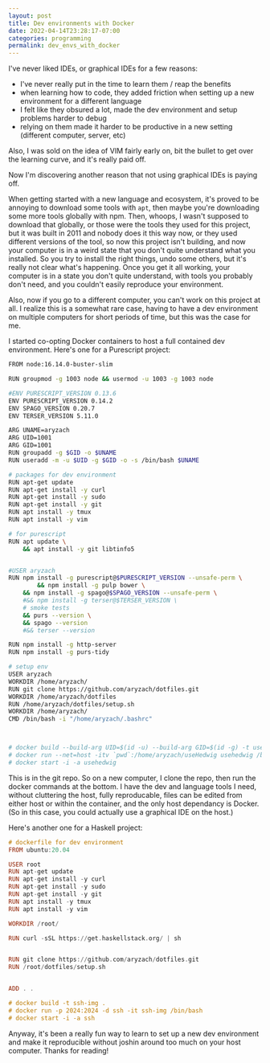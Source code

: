 ```yaml
---
layout: post
title: Dev environments with Docker
date: 2022-04-14T23:28:17-07:00
categories: programming
permalink: dev_envs_with_docker
---
```


I've never liked IDEs, or graphical IDEs for a few reasons:
- I've never really put in the time to learn them / reap the benefits
- when learning how to code, they added friction when setting up a new environment for a different language
- I felt like they obsured a lot, made the dev environment and setup problems harder to debug
- relying on them made it harder to be productive in a new setting (different computer, server, etc)

Also, I was sold on the idea of VIM fairly early on, bit the bullet to get over the learning curve, and it's really paid off.

Now I'm discovering another reason that not using graphical IDEs is paying off. 

When getting started with a new language and ecosystem, it's proved to be annoying to download some tools with `apt`, then maybe you're downloading some more tools globally with npm. Then, whoops, I wasn't supposed to download that globally, or those were the tools they used for this project, but it was built in 2011 and nobody does it this way now, or they used different versions of the tool, so now this project isn't building, and now your computer is in a weird state that you don't quite understand what you installed. So you try to install the right things, undo some others, but it's really not clear what's happening. Once you get it all working, your computer is in a state you don't quite understand, with tools you probably don't need, and you couldn't easily reproduce your environment. 

Also, now if you go to a different computer, you can't work on this project at all. I realize this is a somewhat rare case, having to have a dev environment on multiple computers for short periods of time, but this was the case for me. 

I started co-opting Docker containers to host a full contained dev environment. Here's one for a Purescript project: 

```bash
FROM node:16.14.0-buster-slim

RUN groupmod -g 1003 node && usermod -u 1003 -g 1003 node

#ENV PURESCRIPT_VERSION 0.13.6
ENV PURESCRIPT_VERSION 0.14.2
ENV SPAGO_VERSION 0.20.7
ENV TERSER_VERSION 5.11.0

ARG UNAME=aryzach
ARG UID=1001
ARG GID=1001
RUN groupadd -g $GID -o $UNAME
RUN useradd -m -u $UID -g $GID -o -s /bin/bash $UNAME

# packages for dev environment
RUN apt-get update 
RUN apt-get install -y curl 
RUN apt-get install -y sudo
RUN apt-get install -y git
RUN apt install -y tmux
RUN apt install -y vim

# for purescript
RUN apt update \
    && apt install -y git libtinfo5 


#USER aryzach 
RUN npm install -g purescript@$PURESCRIPT_VERSION --unsafe-perm \
		&& npm install -g pulp bower \
    && npm install -g spago@$SPAGO_VERSION --unsafe-perm \
    #&& npm install -g terser@$TERSER_VERSION \
    # smoke tests
    && purs --version \
    && spago --version 
    #&& terser --version

RUN npm install -g http-server
RUN npm install -g purs-tidy

# setup env
USER aryzach
WORKDIR /home/aryzach/
RUN git clone https://github.com/aryzach/dotfiles.git
WORKDIR /home/aryzach/dotfiles
RUN /home/aryzach/dotfiles/setup.sh
WORKDIR /home/aryzach/
CMD /bin/bash -i "/home/aryzach/.bashrc"



# docker build --build-arg UID=$(id -u) --build-arg GID=$(id -g) -t usehedwig .
# docker run --net=host -itv `pwd`:/home/aryzach/useHedwig usehedwig /bin/bash
# docker start -i -a usehedwig
```

This is in the git repo. So on a new computer, I clone the repo, then run the docker commands at the bottom. I have the dev and language tools I need, without cluttering the host, fully reproducable, files can be edited from either host or within the container, and the only host dependancy is Docker. (So in this case, you could actually use a graphical IDE on the host.)

Here's another one for a Haskell project:

```haskell
# dockerfile for dev environment
FROM ubuntu:20.04

USER root
RUN apt-get update 
RUN apt-get install -y curl 
RUN apt-get install -y sudo
RUN apt-get install -y git
RUN apt install -y tmux
RUN apt install -y vim

WORKDIR /root/

RUN curl -sSL https://get.haskellstack.org/ | sh


RUN git clone https://github.com/aryzach/dotfiles.git
RUN /root/dotfiles/setup.sh


ADD . .

# docker build -t ssh-img .
# docker run -p 2024:2024 -d ssh -it ssh-img /bin/bash
# docker start -i -a ssh
```

Anyway, it's been a really fun way to learn to set up a new dev environment and make it reproducible without joshin around too much on your host computer. Thanks for reading!
